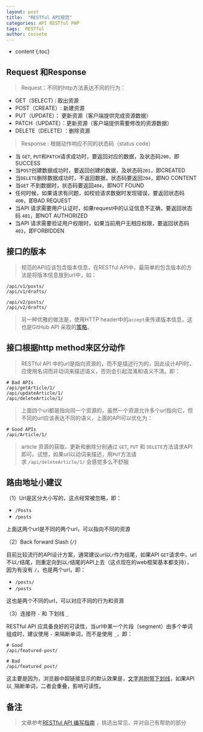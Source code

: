 ```yaml
---
layout: post
title:  "RESTful API规范"
categories: API RESTful PHP
tags:  RESTful 
author: cossete
---
```


* content
{:toc}

## Request 和Response
> Request：不同的http方法表达不同的行为：

- GET（SELECT) : 取出资源
- POST（CREATE）:  新建资源
- PUT（UPDATE）： 更新资源（客户端提供完成资源数据）
- PATCH（UPDATE）：更新资源（客户端提供需要修改的资源数据）
- DELETE（DELETE) ：删除资源

> Response : 根据动作响应不同的状态码（status code） 

- 当 `GET`, `PUT`和`PATCH`请求成功时，要返回对应的数据，及状态码`200`，即SUCCESS
- 当`POST`创建数据成功时，要返回创建的数据，及状态码`201`，即CREATED
- 当`DELETE`删除数据成功时，不返回数据，状态码要返回`204`，即NO CONTENT
- 当`GET` 不到数据时，状态码要返回`404`，即NOT FOUND
- 任何时候，如果请求有问题，如校验请求数据时发现错误，要返回状态码 `400`，即BAD REQUEST
- 当API 请求需要用户认证时，如果request中的认证信息不正确，要返回状态码 `401`，即NOT AUTHORIZED
- 当API 请求需要验证用户权限时，如果当前用户无相应权限，要返回状态码 `403`，即FORBIDDEN

## 接口的版本

> 规范的API应该包含版本信息，在RESTful API中，最简单的包含版本的方法是将版本信息放到url中，如： 

```
/api/v1/posts/
/api/v1/drafts/

/api/v2/posts/
/api/v2/drafts/
```

> 另一种优雅的做法是，使用HTTP header中的`accept`来传递版本信息，这也是GitHub API 采取的[策略](https://developer.github.com/v3/media/#request-specific-version)。 

## 接口根据http method来区分动作
> RESTful API 中的url是指向资源的，而不是描述行为的，因此设计API时，应使用名词而非动词来描述语义，否则会引起混淆和语义不清。即：

```
# Bad APIs
/api/getArticle/1/
/api/updateArticle/1/
/api/deleteArticle/1/
```

> 上面四个url都是指向同一个资源的，虽然一个资源允许多个url指向它，但不同的url应该表达不同的语义，上面的API可以优化为： 

```
# Good APIs
/api/Article/1/
```

> article 资源的获取、更新和删除分别通过 `GET`, `PUT` 和 `DELETE`方法请求API即可。试想，如果url以动词来描述，用`PUT`方法请求 `/api/deleteArticle/1/` 会感觉多么不舒服 



## 路由地址小建议

（1）Url是区分大小写的，这点经常被忽略，即：

- `/Posts`
- `/posts`

上面这两个url是不同的两个url，可以指向不同的资源

（2）Back forward Slash (`/`)

目前比较流行的API设计方案，通常建议url以`/`作为结尾，如果API `GET`请求中，url不以`/`结尾，则重定向到以`/`结尾的API上去（这点现在的web框架基本都支持），因为有没有 `/`，也是两个url，即：

- `/posts/`
- `/posts`

这也是两个不同的url，可以对应不同的行为和资源

（3）连接符 `-` 和 下划线 `_`

RESTful API 应具备良好的可读性，当url中某一个片段（segment）由多个单词组成时，建议使用 `-` 来隔断单词，而不是使用 `_`，即：

```
# Good
/api/featured-post/

# Bad
/api/featured_post/
```

这主要是因为，浏览器中超链接显示的默认效果是，[文字并附带下划线](http://blog.igevin.info/)，如果API以`_`隔断单词，二者会重叠，影响可读性。



## 备注

> 文章参考[RESTful API 编写指南](https://blog.igevin.info/posts/restful-api-get-started-to-write/) ，挑选出常见，并对自己有帮助的部分